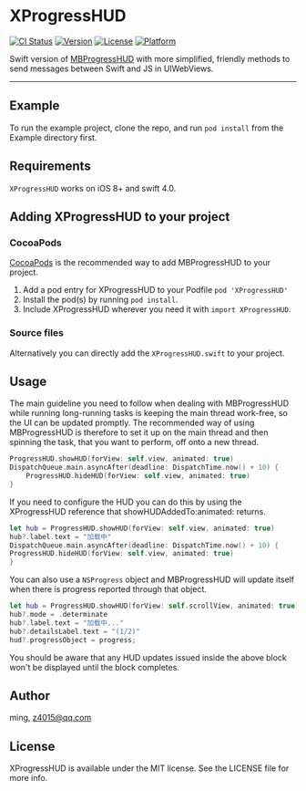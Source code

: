 # XProgressHUD

[![CI Status](http://img.shields.io/travis/ming/XProgressHUD.svg?style=flat)](https://travis-ci.org/ming/XProgressHUD)
[![Version](https://img.shields.io/cocoapods/v/XProgressHUD.svg?style=flat)](http://cocoapods.org/pods/XProgressHUD)
[![License](https://img.shields.io/cocoapods/l/XProgressHUD.svg?style=flat)](http://cocoapods.org/pods/XProgressHUD)
[![Platform](https://img.shields.io/cocoapods/p/XProgressHUD.svg?style=flat)](http://cocoapods.org/pods/XProgressHUD)

Swift version of [MBProgressHUD](https://github.com/jdg/MBProgressHUD) with more simplified, friendly methods to send messages between Swift and JS in UIWebViews.

---

## Example

To run the example project, clone the repo, and run `pod install` from the Example directory first.

## Requirements

`XProgressHUD` works on iOS 8+ and swift 4.0.

## Adding XProgressHUD to your project

### CocoaPods

[CocoaPods](http://cocoapods.org) is the recommended way to add MBProgressHUD to your project.

1. Add a pod entry for XProgressHUD to your Podfile `pod 'XProgressHUD'`
2. Install the pod(s) by running `pod install`.
3. Include XProgressHUD wherever you need it with `import XProgressHUD`.


### Source files

Alternatively you can directly add the `XProgressHUD.swift`  to your project.

## Usage

The main guideline you need to follow when dealing with MBProgressHUD while running long-running tasks is keeping the main thread work-free, so the UI can be updated promptly. The recommended way of using MBProgressHUD is therefore to set it up on the main thread and then spinning the task, that you want to perform, off onto a new thread.

```swift
ProgressHUD.showHUD(forView: self.view, animated: true)
DispatchQueue.main.asyncAfter(deadline: DispatchTime.now() + 10) {
    ProgressHUD.hideHUD(forView: self.view, animated: true)
}

```

If you need to configure the HUD you can do this by using the XProgressHUD reference that showHUDAddedTo:animated: returns.

```swift
let hub = ProgressHUD.showHUD(forView: self.view, animated: true)
hub?.label.text = "加载中"
DispatchQueue.main.asyncAfter(deadline: DispatchTime.now() + 10) {
ProgressHUD.hideHUD(forView: self.view, animated: true)
}
```

You can also use a `NSProgress` object and MBProgressHUD will update itself when there is progress reported through that object.

```swift
let hub = ProgressHUD.showHUD(forView: self.scrollView, animated: true)
hub?.mode = .determinate
hub?.label.text = "加载中..."
hub?.detailsLabel.text = "(1/2)"
hud?.progressObject = progress;
```

You should be aware that any HUD updates issued inside the above block won't be displayed until the block completes.


## Author

ming, z4015@qq.com

## License

XProgressHUD is available under the MIT license. See the LICENSE file for more info.
